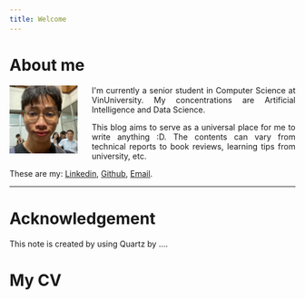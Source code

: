 ```yaml
---
title: Welcome
---
```

# About me

<div style="text-align: justify;">
<img src="images/my%20face.jpg" alt="My Face" width="120" height="120" style="float: left; margin-right: 25px;">

I'm currently a senior student in Computer Science at VinUniversity. My concentrations are Artificial Intelligence and Data Science.

This blog aims to serve as a universal place for me to write anything :D. The contents can vary from technical reports to book reviews, learning tips from university, etc.

These are my: [Linkedin](#), [Github](#), [Email](#).
</div>

---

# Acknowledgement

This note is created by using Quartz by ....

# My CV

